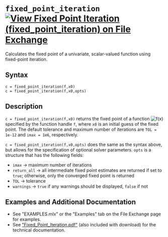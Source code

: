 # `fixed_point_iteration` [![View Fixed Point Iteration (fixed_point_iteration) on File Exchange](https://www.mathworks.com/matlabcentral/images/matlab-file-exchange.svg)](https://www.mathworks.com/matlabcentral/fileexchange/86992-fixed-point-iteration-fixed_point_iteration)

Calculates the fixed point of a univariate, scalar-valued function using fixed-point iteration.


## Syntax

`c = fixed_point_iteration(f,x0)`\
`c = fixed_point_iteration(f,x0,opts)`


## Description

`c = fixed_point_iteration(f,x0)` returns the fixed point of a function <img src="https://latex.codecogs.com/svg.latex?\inline&space;f(x)" title="f(x)" /> specified by the function handle `f`, where `x0` is an initial guess of the fixed point. The default tolerance and maximum number of iterations are `TOL = 1e-12` and `imax = 1e6`, respectively.

`c = fixed_point_iteration(f,x0,opts)` does the same as the syntax above, but allows for the specification of optional solver parameters. `opts` is a structure that has the following fields:
   - `imax` &rightarrow; maximum number of iterations
   - `return_all` &rightarrow; all intermediate fixed point estimates are returned if set to `true`; otherwise, only the converged fixed point is returned
   - `TOL` &rightarrow; tolerance
   - `warnings` &rightarrow; `true` if any warnings should be displayed, `false` if not


## Examples and Additional Documentation

   - See "EXAMPLES.mlx" or the "Examples" tab on the File Exchange page for examples. 
   - See ["Fixed_Point_Iteration.pdf"](https://tamaskis.github.io/documentation/Fixed_Point_Iteration.pdf) (also included with download) for the technical documentation.
